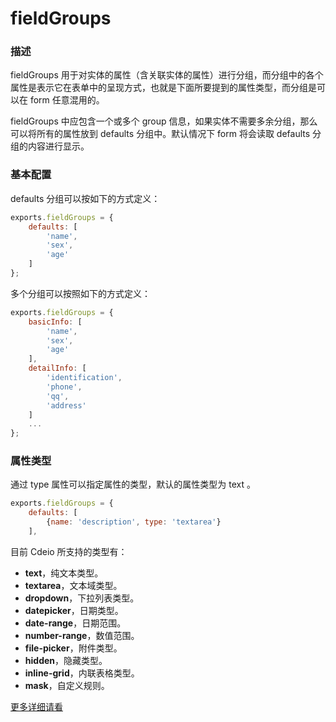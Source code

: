 # fieldGroups

### 描述
fieldGroups 用于对实体的属性（含关联实体的属性）进行分组，而分组中的各个属性是表示它在表单中的呈现方式，也就是下面所要提到的属性类型，而分组是可以在 form 任意混用的。

fieldGroups 中应包含一个或多个 group 信息，如果实体不需要多余分组，那么可以将所有的属性放到 defaults 分组中。默认情况下 form 将会读取 defaults 分组的内容进行显示。


### 基本配置

defaults 分组可以按如下的方式定义：

```js
exports.fieldGroups = {
    defaults: [
		'name',
		'sex',
		'age'
    ]
};
```

多个分组可以按照如下的方式定义：

```js
exports.fieldGroups = {
    basicInfo: [
		'name',
		'sex',
		'age'
    ],
    detailInfo: [
		'identification',
		'phone',
		'qq',
		'address'
    ]
    ...
};
```

### 属性类型

通过 type 属性可以指定属性的类型，默认的属性类型为 text 。

```js
exports.fieldGroups = {
    defaults: [
        {name: 'description', type: 'textarea'}
    ],
```

目前 Cdeio 所支持的类型有：

* **text**，纯文本类型。
* **textarea**，文本域类型。
* **dropdown**，下拉列表类型。
* **datepicker**，日期类型。
* **date-range**，日期范围。
* **number-range**，数值范围。
* **file-picker**，附件类型。
* **hidden**，隐藏类型。
* **inline-grid**，内联表格类型。
* **mask**，自定义规则。

[更多详细请看](/document/extention/ui/component.html)

